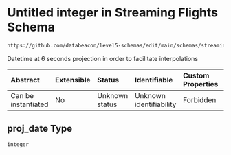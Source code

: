 # Untitled integer in Streaming Flights Schema

```txt
https://github.com/databeacon/level5-schemas/edit/main/schemas/streamingFlights.schema.json#/properties/proj_date
```

Datetime at 6 seconds projection in order to facilitate interpolations

| Abstract            | Extensible | Status         | Identifiable            | Custom Properties | Additional Properties | Access Restrictions | Defined In                                                                                      |
| :------------------ | :--------- | :------------- | :---------------------- | :---------------- | :-------------------- | :------------------ | :---------------------------------------------------------------------------------------------- |
| Can be instantiated | No         | Unknown status | Unknown identifiability | Forbidden         | Allowed               | none                | [streamingFlights.schema.json\*](../../out/streamingFlights.schema.json "open original schema") |

## proj\_date Type

`integer`
